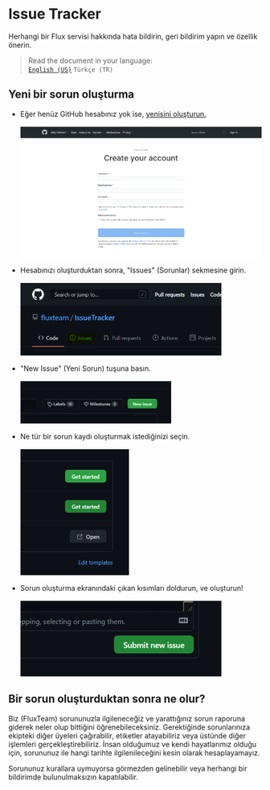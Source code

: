 # Issue Tracker
Herhangi bir Flux servisi hakkında hata bildirin, geri bildirim yapın ve özellik önerin.

> Read the document in your language:<br>
> [`English (US)`](https://github.com/fluxteam/IssueTracker/blob/main/README.md) `Türkçe (TR)` 

## Yeni bir sorun oluşturma

* Eğer henüz GitHub hesabınız yok ise, <a href="https://github.com/join" target="_blank">yenisini oluşturun.</a><br><br>
  <img src="assets/github_signup.png" width="800">

* Hesabınızı oluşturduktan sonra, "Issues" (Sorunlar) sekmesine girin.<br><br>
  <img src="assets/github_issues.png" width="400">

* "New Issue" (Yeni Sorun) tuşuna basın.<br><br>
  <img src="assets/github_new_issue.png" width="300">

* Ne tür bir sorun kaydı oluşturmak istediğinizi seçin.<br><br>
  <img src="assets/github_select_template.png" height="250">

* Sorun oluşturma ekranındaki çıkan kısımları doldurun, ve oluşturun!<br><br>
  <img src="assets/github_submit_issue.png" width="400">
  
## Bir sorun oluşturduktan sonra ne olur?

Biz (FluxTeam) sorununuzla ilgileneceğiz ve yarattığınız sorun raporuna giderek neler olup bittiğini öğrenebileceksiniz. Gerektiğinde sorunlarınıza ekipteki diğer üyeleri çağırabilir, etiketler atayabiliriz veya üstünde diğer işlemleri gerçekleştirebiliriz. İnsan olduğumuz ve kendi hayatlarımız olduğu için, sorununuz ile hangi tarihte ilgilenileceğini kesin olarak hesaplayamayız.

Sorununuz kurallara uymuyorsa görmezden gelinebilir veya herhangi bir bildirimde bulunulmaksızın kapatılabilir.
